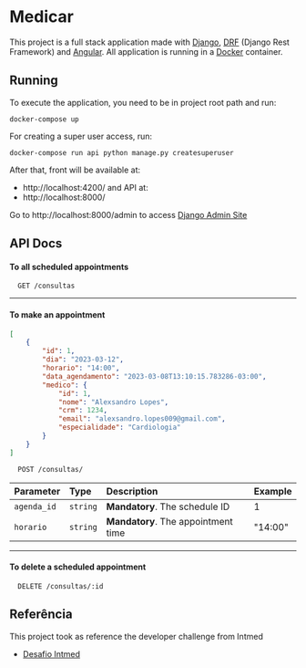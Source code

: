 # Medicar

This project is a full stack application made with [Django](https://www.djangoproject.com), [DRF](https://www.django-rest-framework.org) (Django Rest Framework) and [Angular](https://angular.io).  All application is running in a [Docker](https://www.docker.com) container.

## Running

To execute the application, you need to be in project root path and run:

```
docker-compose up
```

For creating a super user access, run:

```
docker-compose run api python manage.py createsuperuser
```

After that, front will be available at:
 - http://localhost:4200/ 
and API at:
 - http://localhost:8000/


Go to http://localhost:8000/admin to access [Django Admin Site](https://docs.djangoproject.com/en/4.1/ref/contrib/admin/)
## API Docs

#### To all scheduled appointments

```http
  GET /consultas
```

-----
#### To make an appointment
```json
[
    {
        "id": 1,
        "dia": "2023-03-12",
        "horario": "14:00",
        "data_agendamento": "2023-03-08T13:10:15.783286-03:00",
        "medico": {
            "id": 1,
            "nome": "Alexsandro Lopes",
            "crm": 1234,
            "email": "alexsandro.lopes009@gmail.com",
            "especialidade": "Cardiologia"
        }
    }
]
```

```http
  POST /consultas/
```


| Parameter   | Type       | Description                         | Example   |
| :---------- | :--------- | :-----------------------------------| :---------| 
| `agenda_id` | `string`   | **Mandatory**. The schedule ID      |1          | 
| `horario`   | `string`   | **Mandatory**. The appointment time |"14:00"    | 

-----------
#### To delete a scheduled appointment
```http
  DELETE /consultas/:id
```

## Referência
This project took as reference the developer challenge from Intmed
 - [Desafio Intmed](https://github.com/Intmed-Software/desafio)

